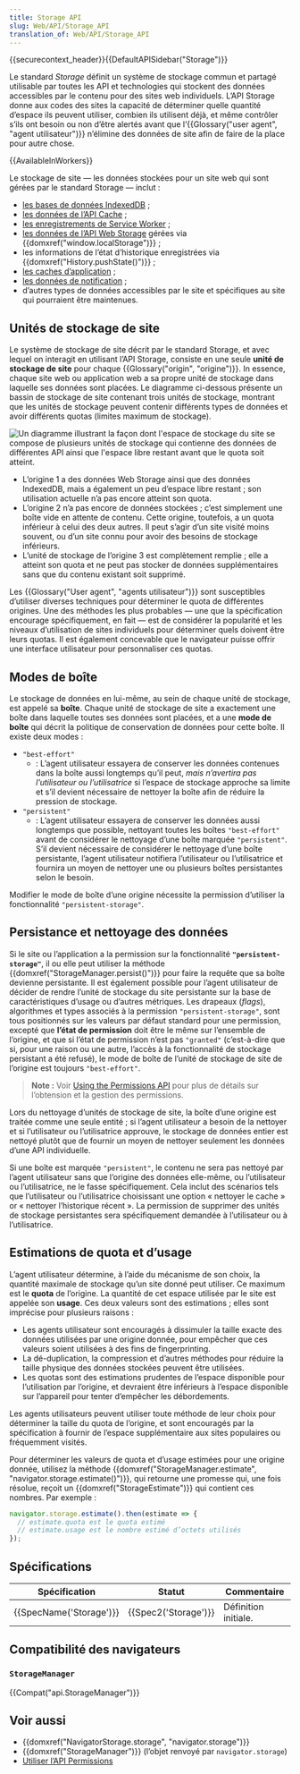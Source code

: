 ```yaml
---
title: Storage API
slug: Web/API/Storage_API
translation_of: Web/API/Storage_API
---
```

{{securecontext_header}}{{DefaultAPISidebar("Storage")}}

Le standard _Storage_ définit un système de stockage commun et partagé utilisable par toutes les API et technologies qui stockent des données accessibles par le contenu pour des sites web individuels. L’API Storage donne aux codes des sites la capacité de déterminer quelle quantité d’espace ils peuvent utiliser, combien ils utilisent déjà, et même contrôler s’ils ont besoin ou non d’être alertés avant que l’{{Glossary("user agent", "agent utilisateur")}} n’élimine des données de site afin de faire de la place pour autre chose.

{{AvailableInWorkers}}

Le stockage de site — les données stockées pour un site web qui sont gérées par le standard Storage — inclut&nbsp;:

- [les bases de données IndexedDB](/fr/docs/Web/API/IndexedDB_API)&nbsp;;
- [les données de l’API Cache](/fr/docs/Web/API/Cache)&nbsp;;
- [les enregistrements de Service Worker](/fr/docs/Web/API/Service_Worker_API)&nbsp;;
- [les données de l’API Web Storage](/fr/docs/Web/API/Web_Storage_API) gérées via {{domxref("window.localStorage")}}&nbsp;;
- les informations de l’état d’historique enregistrées via {{domxref("History.pushState()")}}&nbsp;;
- [les caches d’application](/fr/docs/Web/HTML/Using_the_application_cache)&nbsp;;
- [les données de notification](/fr/docs/Web/API/Notifications_API)&nbsp;;
- d’autres types de données accessibles par le site et spécifiques au site qui pourraient être maintenues.

## Unités de stockage de site

Le système de stockage de site décrit par le standard Storage, et avec lequel on interagit en utilisant l’API Storage, consiste en une seule **unité de stockage de site** pour chaque {{Glossary("origin", "origine")}}. In essence, chaque site web ou application web a sa propre unité de stockage dans laquelle ses données sont placées. Le diagramme ci-dessous présente un bassin de stockage de site contenant trois unités de stockage, montrant que les unités de stockage peuvent contenir différents types de données et avoir différents quotas (limites maximum de stockage).

![Un diagramme illustrant la façon dont l'espace de stockage du site se compose de plusieurs unités de stockage qui contienne des données de différentes API ainsi que l'espace libre restant avant que le quota soit atteint.](storageunits.png)

- L’origine 1 a des données Web Storage ainsi que des données IndexedDB, mais a également un peu d’espace libre restant&nbsp;; son utilisation actuelle n’a pas encore atteint son quota.
- L’origine 2 n’a pas encore de données stockées&nbsp;; c’est simplement une boîte vide en attente de contenu. Cette origine, toutefois, a un quota inférieur à celui des deux autres. Il peut s’agir d’un site visité moins souvent, ou d’un site connu pour avoir des besoins de stockage inférieurs.
- L’unité de stockage de l’origine 3 est complètement remplie&nbsp;; elle a atteint son quota et ne peut pas stocker de données supplémentaires sans que du contenu existant soit supprimé.

Les {{Glossary("User agent", "agents utilisateur")}} sont susceptibles d’utiliser diverses techniques pour déterminer le quota de différentes origines. Une des méthodes les plus probables — une que la spécification encourage spécifiquement, en fait — est de considérer la popularité et les niveaux d’utilisation de sites individuels pour déterminer quels doivent être leurs quotas. Il est également concevable que le navigateur puisse offrir une interface utilisateur pour personnaliser ces quotas.

## Modes de boîte

Le stockage de données en lui-même, au sein de chaque unité de stockage, est appelé sa **boîte**. Chaque unité de stockage de site a exactement une boîte dans laquelle toutes ses données sont placées, et a une **mode de boîte** qui décrit la politique de conservation de données pour cette boîte. Il existe deux modes&nbsp;:

- `"best-effort"`
  - : L’agent utilisateur essayera de conserver les données contenues dans la boîte aussi longtemps qu’il peut, _mais n’avertira pas l’utilisateur ou l’utilisatrice_ si l’espace de stockage approche sa limite et s’il devient nécessaire de nettoyer la boîte afin de réduire la pression de stockage.
- `"persistent"`
  - : L’agent utilisateur essayera de conserver les données aussi longtemps que possible, nettoyant toutes les boîtes `"best-effort"` avant de considérer le nettoyage d’une boîte marquée `"persistent"`. S’il devient nécessaire de considérer le nettoyage d’une boîte persistante, l’agent utilisateur notifiera l’utilisateur ou l’utilisatrice et fournira un moyen de nettoyer une ou plusieurs boîtes persistantes selon le besoin.

Modifier le mode de boîte d’une origine nécessite la permission d’utiliser la fonctionnalité `"persistent-storage"`.

## Persistance et nettoyage des données

Si le site ou l’application a la permission sur la fonctionnalité **`"persistent-storage"`**, il ou elle peut utiliser la méthode {{domxref("StorageManager.persist()")}} pour faire la requête que sa boîte devienne persistante. Il est également possible pour l’agent utilisateur de décider de rendre l’unité de stockage du site persistante sur la base de caractéristiques d’usage ou d’autres métriques. Les drapeaux (_flags_), algorithmes et types associés à la permission `"persistent-storage"`, sont tous positionnés sur les valeurs par défaut standard pour une permission, excepté que **l’état de permission** doit être le même sur l’ensemble de l’origine, et que si l’état de permission n’est pas `"granted"` (c’est-à-dire que si, pour une raison ou une autre, l’accès à la fonctionnalité de stockage persistant a été refusé), le mode de boîte de l’unité de stockage de site de l’origine est toujours `"best-effort"`.

> **Note :** Voir [Using the Permissions API](/fr/docs/Web/API/Permissions_API/Using_the_Permissions_API) pour plus de détails sur l’obtension et la gestion des permissions.

Lors du nettoyage d’unités de stockage de site, la boîte d’une origine est traitée comme une seule entité&nbsp;; si l’agent utilisateur a besoin de la nettoyer et si l’utilisateur ou l’utilisatrice approuve, le stockage de données entier est nettoyé plutôt que de fournir un moyen de nettoyer seulement les données d’une API individuelle.

Si une boîte est marquée `"persistent"`, le contenu ne sera pas nettoyé par l’agent utilisateur sans que l’origine des données elle-même, ou l’utilisateur ou l’utilisatrice, ne le fasse spécifiquement. Cela inclut des scénarios tels que l’utilisateur ou l’utilisatrice choisissant une option «&nbsp;nettoyer le cache&nbsp;» or «&nbsp;nettoyer l’historique récent&nbsp;». La permission de supprimer des unités de stockage persistantes sera spécifiquement demandée à l’utilisateur ou à l’utilisatrice.

## Estimations de quota et d’usage

L’agent utilisateur détermine, à l’aide du mécanisme de son choix, la quantité maximale de stockage qu’un site donné peut utiliser. Ce maximum est le **quota** de l’origine. La quantité de cet espace utilisée par le site est appelée son **usage**. Ces deux valeurs sont des estimations&nbsp;; elles sont imprécise pour plusieurs raisons&nbsp;:

- Les agents utilisateur sont encouragés à dissimuler la taille exacte des données utilisées par une origine donnée, pour empêcher que ces valeurs soient utilisées à des fins de fingerprinting.
- La dé-duplication, la compression et d’autres méthodes pour réduire la taille physique des données stockées peuvent être utilisées.
- Les quotas sont des estimations prudentes de l’espace disponible pour l’utilisation par l’origine, et devraient être inférieurs à l’espace disponible sur l’appareil pour tenter d’empêcher les débordements.

Les agents utilisateurs peuvent utiliser toute méthode de leur choix pour déterminer la taille du quota de l’origine, et sont encouragés par la spécification à fournir de l’espace supplémentaire aux sites populaires ou fréquemment visités.

Pour déterminer les valeurs de quota et d’usage estimées pour une origine donnée, utilisez la méthode {{domxref("StorageManager.estimate", "navigator.storage.estimate()")}}, qui retourne une promesse qui, une fois résolue, reçoit un {{domxref("StorageEstimate")}} qui contient ces nombres. Par exemple&nbsp;:

```js
navigator.storage.estimate().then(estimate => {
  // estimate.quota est le quota estimé
  // estimate.usage est le nombre estimé d’octets utilisés
});
```

## Spécifications

| Spécification                    | Statut                       | Commentaire          |
| -------------------------------- | ---------------------------- | -------------------- |
| {{SpecName('Storage')}} | {{Spec2('Storage')}} | Définition initiale. |

## Compatibilité des navigateurs

### `StorageManager`

{{Compat("api.StorageManager")}}

## Voir aussi

- {{domxref("NavigatorStorage.storage", "navigator.storage")}}
- {{domxref("StorageManager")}} (l’objet renvoyé par `navigator.storage`)
- [Utiliser l’API Permissions](/fr/docs/Web/API/Permissions_API/Using_the_Permissions_API)
